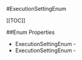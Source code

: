 #ExecutionSettingEnum

[[TOC]]

##Enum Properties 

* ExecutionSettingEnum - <remarks />
* ExecutionSettingEnum - <remarks />